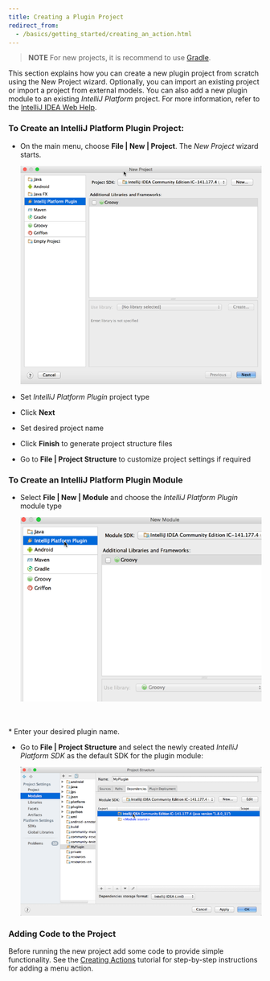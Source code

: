 ```yaml
---
title: Creating a Plugin Project
redirect_from:
  - /basics/getting_started/creating_an_action.html
---
```


> **NOTE** For new projects, it is recommend to use [Gradle](/tutorials/build_system.md).

This section explains how you can create a new plugin project from scratch using the New Project wizard.  Optionally, you can import an existing project or import a project from external models. You can also add a new plugin module to an existing *IntelliJ Platform* project.
For more information, refer to the [IntelliJ IDEA Web Help](https://www.jetbrains.com/idea/help/new-project-wizard.html).

### To Create an IntelliJ Platform Plugin Project:

*  On the main menu, choose **File \| New \| Project**. The *New Project*
   wizard starts.

   ![New Project Wizard](img/new_project_wizard.png)

*  Set *IntelliJ Platform Plugin* project type
*  Click **Next**
*  Set desired project name
*  Click **Finish** to generate project structure files
*  Go to **File \| Project Structure** to customize project settings if required

### To Create an IntelliJ Platform Plugin Module
*  Select **File \| New \| Module** and choose the *IntelliJ Platform Plugin* module type

   ![IntelliJ Platform Plugin Module](img/intellij_platform_plugin_module.png)
<br/>
<br/>
*  Enter your desired plugin name.

*  Go to **File \| Project Structure** and select the newly created *IntelliJ Platform SDK* as the default SDK for the plugin module:

   ![Set Plugin Module SDK](img/set_plugin_module_sdk.png)

### Adding Code to the Project
Before running the new project add some code to provide simple functionality.
See the [Creating Actions](/tutorials/action_system/working_with_custom_actions.md) tutorial for step-by-step instructions for adding a menu action. 

